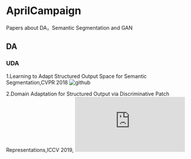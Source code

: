 # AprilCampaign
Papers about DA，Semantic Segmentation and GAN
## DA
### UDA
1.Learning to Adapt Structured Output Space for Semantic Segmentation,CVPR 2018 ![github](https://github.com/wasidennis/AdaptSegNet)

2.Domain Adaptation for Structured Output via Discriminative Patch Representations,ICCV 2019, ![paper](https://arxiv.org/pdf/1901.05427v3.pdf)
